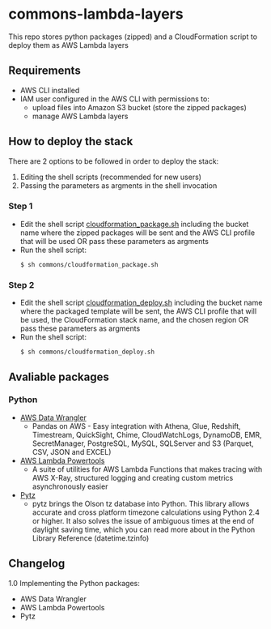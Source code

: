 # commons-lambda-layers
This repo stores python packages (zipped) and a CloudFormation script to deploy them as AWS Lambda layers


## Requirements
- AWS CLI installed
- IAM user configured in the AWS CLI with permissions to:
    - upload files into Amazon S3 bucket (store the zipped packages)
    - manage AWS Lambda layers

## How to deploy the stack

There are 2 options to be followed in order to deploy the stack:
1. Editing the shell scripts (recommended for new users)
2. Passing the parameters as argments in the shell invocation

### Step 1

- Edit the shell script [cloudformation_package.sh](commons/cloudformation_package.sh) including the bucket name where the zipped packages will be sent and the AWS CLI profile that will be used OR pass these parameters as argments
- Run the shell script:
    ```
    $ sh commons/cloudformation_package.sh
    ```
### Step 2

- Edit the shell script [cloudformation_deploy.sh](commons/cloudformation_deploy.sh) including the bucket name where the packaged template will be sent, the AWS CLI profile that will be used, the CloudFormation stack name, and the chosen region OR pass these parameters as argments
- Run the shell script:
    ```
    $ sh commons/cloudformation_deploy.sh
    ```


## Avaliable packages
### Python
- [AWS Data Wrangler](https://github.com/awslabs/aws-data-wrangler)
    - Pandas on AWS - Easy integration with Athena, Glue, Redshift, Timestream, QuickSight, Chime, CloudWatchLogs, DynamoDB, EMR, SecretManager, PostgreSQL, MySQL, SQLServer and S3 (Parquet, CSV, JSON and EXCEL)
- [AWS Lambda Powertools](https://github.com/awslabs/aws-lambda-powertools-python)
    - A suite of utilities for AWS Lambda Functions that makes tracing with AWS X-Ray, structured logging and creating custom metrics asynchronously easier
- [Pytz](https://pypi.org/project/pytz/)
    - pytz brings the Olson tz database into Python. This library allows accurate and cross platform timezone calculations using Python 2.4 or higher. It also solves the issue of ambiguous times at the end of daylight saving time, which you can read more about in the Python Library Reference (datetime.tzinfo)

## Changelog
1.0 Implementing the Python packages:
- AWS Data Wrangler
- AWS Lambda Powertools
- Pytz